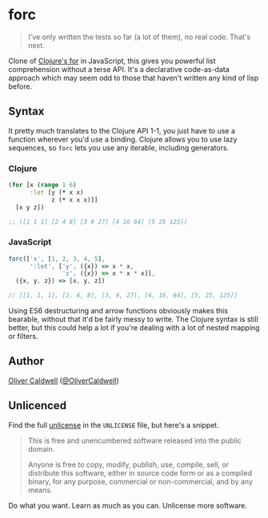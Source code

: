 # forc

> I've only written the tests so far (a lot of them), no real code. That's next.

Clone of [Clojure's for][clj-for] in JavaScript, this gives you powerful list comprehension without a terse API. It's a declarative code-as-data approach which may seem odd to those that haven't written any kind of lisp before.

## Syntax

It pretty much translates to the Clojure API 1-1, you just have to use a function wherever you'd use a binding. Clojure allows you to use lazy sequences, so `forc` lets you use any iterable, including generators.

### Clojure

```clojure
(for [x (range 1 6)
      :let [y (* x x)
            z (* x x x)]]
  [x y z])

;; ([1 1 1] [2 4 8] [3 9 27] [4 16 64] [5 25 125])
```

### JavaScript

```javascript
forc(['x', [1, 2, 3, 4, 5],
      ':let', ['y', ({x}) => x * x,
               'z', ({x}) => x * x * x]],
  ({x, y, z}) => [x, y, z])

// [[1, 1, 1], [2, 4, 8], [3, 9, 27], [4, 16, 64], [5, 25, 125]]
```

Using ES6 destructuring and arrow functions obviously makes this bearable, without that it'd be fairly messy to write. The Clojure syntax is still better, but this could help a lot if you're dealing with a lot of nested mapping or filters.

## Author

[Oliver Caldwell][author-site] ([@OliverCaldwell][author-twitter])

## Unlicenced

Find the full [unlicense][] in the `UNLICENSE` file, but here's a snippet.

>This is free and unencumbered software released into the public domain.
>
>Anyone is free to copy, modify, publish, use, compile, sell, or distribute this software, either in source code form or as a compiled binary, for any purpose, commercial or non-commercial, and by any means.

Do what you want. Learn as much as you can. Unlicense more software.

[unlicense]: http://unlicense.org/
[author-site]: http://oli.me.uk/
[author-twitter]: https://twitter.com/OliverCaldwell
[clj-for]: https://clojuredocs.org/clojure.core/for
